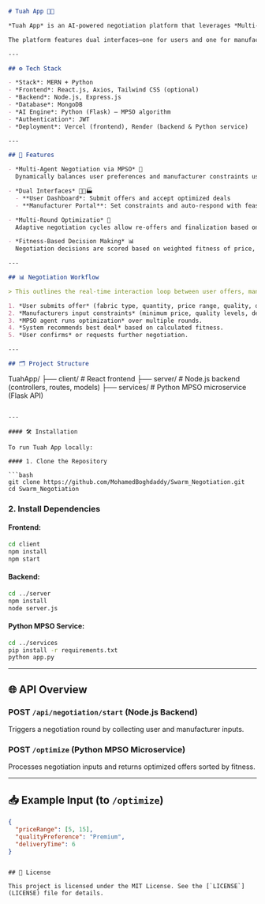 ```markdown
# Tuah App 🤝🧠

*Tuah App* is an AI-powered negotiation platform that leverages *Multi-Swarm Particle Swarm Optimization (MPSO)* to mediate dynamic trade negotiations between users and manufacturers based on *price, quality, and delivery time*.

The platform features dual interfaces—one for users and one for manufacturers—allowing for fair, adaptive, and real-time multi-round negotiation via an intelligent MPSO agent.

---

## ⚙️ Tech Stack

- *Stack*: MERN + Python
- *Frontend*: React.js, Axios, Tailwind CSS (optional)
- *Backend*: Node.js, Express.js
- *Database*: MongoDB
- *AI Engine*: Python (Flask) – MPSO algorithm
- *Authentication*: JWT
- *Deployment*: Vercel (frontend), Render (backend & Python service)

---

## 🚀 Features

- *Multi-Agent Negotiation via MPSO* 🤖  
  Dynamically balances user preferences and manufacturer constraints using swarms of optimization particles.

- *Dual Interfaces* 🧑‍💼🏭  
  - **User Dashboard*: Submit offers and accept optimized deals  
  - **Manufacturer Portal**: Set constraints and auto-respond with feasible counter-offers

- *Multi-Round Optimizatio* 🔄  
  Adaptive negotiation cycles allow re-offers and finalization based on real-time adjustments.

- *Fitness-Based Decision Making* 📊  
  Negotiation decisions are scored based on weighted fitness of price, quality, and delivery.

---

## 📊 Negotiation Workflow

> This outlines the real-time interaction loop between user offers, manufacturer responses, and MPSO optimization:

1. *User submits offer* (fabric type, quantity, price range, quality, delivery time).
2. *Manufacturers input constraints* (minimum price, quality levels, delivery).
3. *MPSO agent runs optimization* over multiple rounds.
4. *System recommends best deal* based on calculated fitness.
5. *User confirms* or requests further negotiation.

---

## 🗂 Project Structure

```
TuahApp/
├── client/              # React frontend
├── server/              # Node.js backend (controllers, routes, models)
├── services/            # Python MPSO microservice (Flask API)
```

---

#### 🛠️ Installation

To run Tuah App locally:

#### 1. Clone the Repository

```bash
git clone https://github.com/MohamedBoghdaddy/Swarm_Negotiation.git
cd Swarm_Negotiation
```

### 2. Install Dependencies

#### Frontend:
```bash
cd client
npm install
npm start
```

#### Backend:
```bash
cd ../server
npm install
node server.js
```

#### Python MPSO Service:
```bash
cd ../services
pip install -r requirements.txt
python app.py
```

---

## 🌐 API Overview

### POST `/api/negotiation/start` (Node.js Backend)  
Triggers a negotiation round by collecting user and manufacturer inputs.

### POST `/optimize` (Python MPSO Microservice)  
Processes negotiation inputs and returns optimized offers sorted by fitness.

---

## 📥 Example Input (to `/optimize`)

```json
{
  "priceRange": [5, 15],
  "qualityPreference": "Premium",
  "deliveryTime": 6
}
```

```

## 📜 License

This project is licensed under the MIT License. See the [`LICENSE`](LICENSE) file for details.
```
